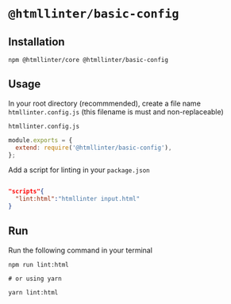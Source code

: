 # `@htmllinter/basic-config`

## Installation

```shell
npm @htmllinter/core @htmllinter/basic-config
```

## Usage

In your root directory (recommmended), create a file name `htmllinter.config.js` (this filename is must and non-replaceable)

`htmllinter.config.js`

```js
module.exports = {
  extend: require('@htmllinter/basic-config'),
};
```

Add a script for linting in your `package.json`

```json

"scripts"{
  "lint:html":"htmllinter input.html"
}

```

## Run

Run the following command in your terminal

```shell
npm run lint:html

# or using yarn

yarn lint:html
```
